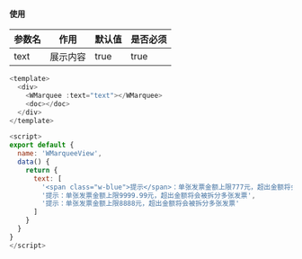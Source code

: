 #### 使用

| 参数名      | 作用         | 默认值               | 是否必须 |
| ----------- | ------------ | -------------------- | -------- |
| text | 展示内容 | true                 | true       |

```javascript
<template>
  <div>
    <WMarquee :text="text"></WMarquee>
    <doc></doc>
  </div>
</template>

<script>
export default {
  name: 'WMarqueeView',
  data() {
    return {
      text: [
        '<span class="w-blue">提示</span>：单张发票金额上限777元，超出金额将会被拆分多张发票',
        '提示：单张发票金额上限9999.99元，超出金额将会被拆分多张发票',
        '提示：单张发票金额上限8888元，超出金额将会被拆分多张发票'
      ]
    }
  }
}
</script>
```
